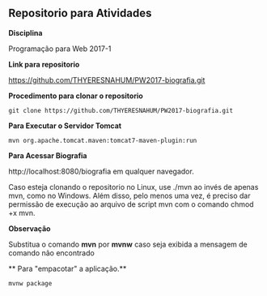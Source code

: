 ## Repositorio para Atividades

**Disciplina**

Programação para Web 2017-1

**Link para repositorio**

https://github.com/THYERESNAHUM/PW2017-biografia.git

**Procedimento para clonar o repositorio**
```
git clone https://github.com/THYERESNAHUM/PW2017-biografia.git
```
**Para Executar o Servidor Tomcat**
```
mvn org.apache.tomcat.maven:tomcat7-maven-plugin:run
```
**Para Acessar Biografia**

http://localhost:8080/biografia em qualquer navegador.

Caso esteja clonando o repositorio no Linux, use ./mvn ao invés de apenas mvn, como no Windows. Além disso, pelo menos uma vez, é preciso dar permissão de execução ao arquivo de script mvn com o comando chmod +x mvn.

**Observação**

Substitua o comando **mvn** por **mvnw** caso seja exibida a mensagem de comando não encontrado

** Para "empacotar" a aplicação.**
```
mvnw package
```
 
